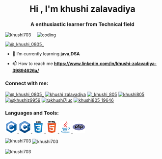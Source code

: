 <h1 align="center">Hi , I'm khushi zalavadiya</h1>
<h3 align="center">A enthusiastic learner from Technical field</h3>
<img align="right" alt="coding" width="400" src="https://i.pinimg.com/564x/30/f3/15/30f315081c1d5f5a3a77a9f2eb70acef.jpg">
<p align="left"> <img src="https://komarev.com/ghpvc/?username=khushi703&label=Profile%20views&color=0e75b6&style=flat" alt="khushi703" /> </p>

<p align="left"> <a href="https://twitter.com/@_khushi_0805_" target="blank"><img src="https://img.shields.io/twitter/follow/@_khushi_0805_?logo=twitter&style=for-the-badge" alt="@_khushi_0805_" /></a> </p>

- 🌱 I’m currently learning **java,DSA**

- 📫 How to reach me **https://www.linkedin.com/in/khushi-zalavadiya-39894626a/**


<h3 align="left">Connect with me:</h3>
<p align="left">
<a href="https://twitter.com/@_khushi_0805_" target="blank"><img align="center" src="https://raw.githubusercontent.com/rahuldkjain/github-profile-readme-generator/master/src/images/icons/Social/twitter.svg" alt="@_khushi_0805_" height="30" width="40" /></a>
<a href="https://linkedin.com/in/khushi zalavadiya" target="blank"><img align="center" src="https://raw.githubusercontent.com/rahuldkjain/github-profile-readme-generator/master/src/images/icons/Social/linked-in-alt.svg" alt="khushi zalavadiya" height="30" width="40" /></a>
<a href="https://instagram.com/_khushi_805" target="blank"><img align="center" src="https://raw.githubusercontent.com/rahuldkjain/github-profile-readme-generator/master/src/images/icons/Social/instagram.svg" alt="_khushi_805" height="30" width="40" /></a>
<a href="https://www.codechef.com/users/khushi805" target="blank"><img align="center" src="https://cdn.jsdelivr.net/npm/simple-icons@3.1.0/icons/codechef.svg" alt="khushi805" height="30" width="40" /></a>
<a href="https://www.hackerrank.com/@khushiz9959" target="blank"><img align="center" src="https://raw.githubusercontent.com/rahuldkjain/github-profile-readme-generator/master/src/images/icons/Social/hackerrank.svg" alt="@khushiz9959" height="30" width="40" /></a>
<a href="https://auth.geeksforgeeks.org/user/@khushi7iuc" target="blank"><img align="center" src="https://raw.githubusercontent.com/rahuldkjain/github-profile-readme-generator/master/src/images/icons/Social/geeks-for-geeks.svg" alt="@khushi7iuc" height="30" width="40" /></a>
<a href="https://discord.gg/khushi805_19646" target="blank"><img align="center" src="https://raw.githubusercontent.com/rahuldkjain/github-profile-readme-generator/master/src/images/icons/Social/discord.svg" alt="khushi805_19646" height="30" width="40" /></a>
</p>

<h3 align="left">Languages and Tools:</h3>
<p align="left"> <a href="https://www.cprogramming.com/" target="_blank" rel="noreferrer"> <img src="https://raw.githubusercontent.com/devicons/devicon/master/icons/c/c-original.svg" alt="c" width="40" height="40"/> </a> <a href="https://www.w3schools.com/cpp/" target="_blank" rel="noreferrer"> <img src="https://raw.githubusercontent.com/devicons/devicon/master/icons/cplusplus/cplusplus-original.svg" alt="cplusplus" width="40" height="40"/> </a> <a href="https://www.w3schools.com/css/" target="_blank" rel="noreferrer"> <img src="https://raw.githubusercontent.com/devicons/devicon/master/icons/css3/css3-original-wordmark.svg" alt="css3" width="40" height="40"/> </a> <a href="https://www.w3.org/html/" target="_blank" rel="noreferrer"> <img src="https://raw.githubusercontent.com/devicons/devicon/master/icons/html5/html5-original-wordmark.svg" alt="html5" width="40" height="40"/> </a> <a href="https://www.java.com" target="_blank" rel="noreferrer"> <img src="https://raw.githubusercontent.com/devicons/devicon/master/icons/java/java-original.svg" alt="java" width="40" height="40"/> </a> <a href="https://www.php.net" target="_blank" rel="noreferrer"> <img src="https://raw.githubusercontent.com/devicons/devicon/master/icons/php/php-original.svg" alt="php" width="40" height="40"/> </a> </p>

<p><img align="left" src="https://github-readme-stats.vercel.app/api/top-langs?username=khushi703&show_icons=true&locale=en&layout=compact" alt="khushi703" /></p>

<p>&nbsp;<img align="center" src="https://github-readme-stats.vercel.app/api?username=khushi703&show_icons=true&locale=en" alt="khushi703" /></p>

<p><img align="center" src="https://github-readme-streak-stats.herokuapp.com/?user=khushi703&" alt="khushi703" /></p>
